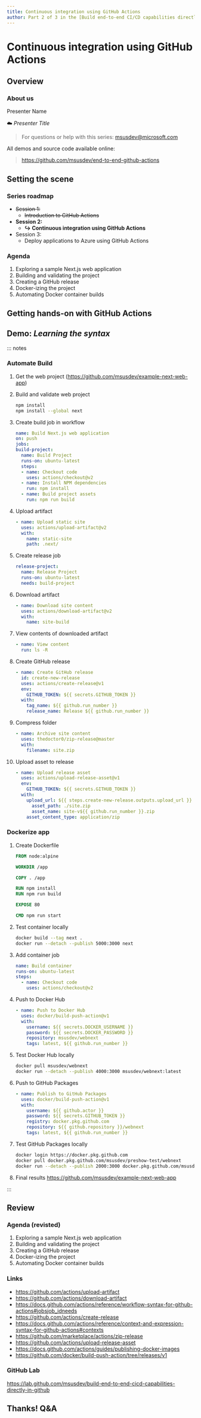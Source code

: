 ```yaml
---
title: Continuous integration using GitHub Actions
author: Part 2 of 3 in the [Build end-to-end CI/CD capabilities directly in GitHub](https://github.com/MSUSDEV/end-to-end-github-actions) series
---
```


# Continuous integration using GitHub Actions

## Overview

### About us

Presenter Name

☁️ *Presenter Title*

> For questions or help with this series: <msusdev@microsoft.com>

All demos and source code available online:

> <https://github.com/msusdev/end-to-end-github-actions>

## Setting the scene

### Series roadmap

* ~~Session 1:~~
  * ~~Introduction to GitHub Actions~~
* **Session 2:**
  * **↪️ Continuous integration using GitHub Actions**
* Session 3:
  * Deploy applications to Azure using GitHub Actions
  
### Agenda

1. Exploring a sample Next.js web application
1. Building and validating the project
1. Creating a GitHub release
1. Docker-izing the project
1. Automating Docker container builds

## Getting hands-on with GitHub Actions

## Demo: *Learning the syntax*

::: notes

### Automate Build

1. Get the web project (<https://github.com/msusdev/example-next-web-app>)

1. Build and validate web project

    ```sh
    npm install
    npm install --global next
    ```

1. Create build job in workflow

    ```yml
    name: Build Next.js web application
    on: push
    jobs:
    build-project:
      name: Build Project
      runs-on: ubuntu-latest
      steps:
      - name: Checkout code
        uses: actions/checkout@v2
      - name: Install NPM dependencies
        run: npm install
      - name: Build project assets
        run: npm run build
    ```

1. Upload artifact

    ```yml
    - name: Upload static site
      uses: actions/upload-artifact@v2
      with:
        name: static-site
        path: .next/
    ```

1. Create release job

    ```yml
    release-project:
      name: Release Project
      runs-on: ubuntu-latest
      needs: build-project
    ```

1. Download artifact

    ```yml
    - name: Download site content
      uses: actions/download-artifact@v2
      with:
        name: site-build
    ```

1. View contents of downloaded artifact

    ```yml
    - name: View content
      run: ls -R
    ```

1. Create GitHub release

    ```yml
    - name: Create GitHub release
      id: create-new-release
      uses: actions/create-release@v1
      env:
        GITHUB_TOKEN: ${{ secrets.GITHUB_TOKEN }}
      with:
        tag_name: ${{ github.run_number }}
        release_name: Release ${{ github.run_number }}
    ```

1. Compress folder

    ```yml
    - name: Archive site content
      uses: thedoctor0/zip-release@master
      with:
        filename: site.zip
    ```

1. Upload asset to release

    ```yml
    - name: Upload release asset
      uses: actions/upload-release-asset@v1
      env:
        GITHUB_TOKEN: ${{ secrets.GITHUB_TOKEN }}
      with:
        upload_url: ${{ steps.create-new-release.outputs.upload_url }}
          asset_path: ./site.zip
          asset_name: site-v${{ github.run_number }}.zip
        asset_content_type: application/zip
    ```

### Dockerize app

1. Create Dockerfile

    ```dockerfile
    FROM node:alpine

    WORKDIR /app

    COPY . /app

    RUN npm install
    RUN npm run build

    EXPOSE 80

    CMD npm run start
    ```

1. Test container locally

    ```sh
    docker build --tag next .
    docker run --detach --publish 5000:3000 next
    ```

1. Add container job

    ```yml
    name: Build container
    runs-on: ubuntu-latest
    steps:
      - name: Checkout code
        uses: actions/checkout@v2
    ```

1. Push to Docker Hub

    ```yml
    - name: Push to Docker Hub
      uses: docker/build-push-action@v1
      with:
        username: ${{ secrets.DOCKER_USERNAME }}
        password: ${{ secrets.DOCKER_PASSWORD }}
        repository: msusdev/webnext
        tags: latest, ${{ github.run_number }}
    ```

1. Test Docker Hub locally

    ```sh
    docker pull msusdev/webnext
    docker run --detach --publish 4000:3000 msusdev/webnext:latest
    ```

1. Push to GitHub Packages

    ```yml
    - name: Publish to GitHub Packages
      uses: docker/build-push-action@v1
      with:
        username: ${{ github.actor }}
        password: ${{ secrets.GITHUB_TOKEN }}
        registry: docker.pkg.github.com
        repository: ${{ github.repository }}/webnext
        tags: latest, ${{ github.run_number }}
    ```

1. Test GitHub Packages locally

    ```sh
    docker login https://docker.pkg.github.com
    docker pull docker.pkg.github.com/msusdev/preshow-test/webnext
    docker run --detach --publish 2000:3000 docker.pkg.github.com/msusdev/preshow-test/webnext
    ```

1. Final results <https://github.com/msusdev/example-next-web-app>

:::

## Review

### Agenda (revisted)

1. Exploring a sample Next.js web application
1. Building and validating the project
1. Creating a GitHub release
1. Docker-izing the project
1. Automating Docker container builds

### Links

* <https://github.com/actions/upload-artifact>
* <https://github.com/actions/download-artifact>
* <https://docs.github.com/actions/reference/workflow-syntax-for-github-actions#jobsjob_idneeds>
* <https://github.com/actions/create-release>
* <https://docs.github.com/actions/reference/context-and-expression-syntax-for-github-actions#contexts>
* <https://github.com/marketplace/actions/zip-release>
* <https://github.com/actions/upload-release-asset>
* <https://docs.github.com/actions/guides/publishing-docker-images>
* <https://github.com/docker/build-push-action/tree/releases/v1>

### GitHub Lab

<https://lab.github.com/msusdev/build-end-to-end-cicd-capabilities-directly-in-github>

## Thanks! Q&A
